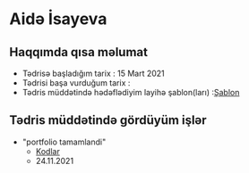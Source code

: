 # Aidə İsayeva
## Haqqımda qısa məlumat
- Tədrisə başladığım tarix : 15 Mart 2021
- Tədrisi başa vurduğum tarix :
- Tədris müddətində hədəflədiyim layihə şablon(ları) :[Şablon](http://jellydemos.com/html/elixir/index-multipage.html)

## Tədris müddətində gördüyüm işlər

- "portfolio tamamlandi" 
    - [Kodlar](https://github.com/HuseynliTogrul/PragmatechFoundationProject/tree/master/I%20am%20works/Portfolio)
    - 24.11.2021